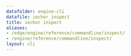 ```yaml
---
datafolder: engine-cli
datafile: iechor_inspect
title: iechor inspect
aliases:
- /edge/engine/reference/commandline/inspect/
- /engine/reference/commandline/inspect/
layout: cli
---
```


<!--
This page is automatically generated from iEchor's source code. If you want to
suggest a change to the text that appears here, open a ticket or pull request
in the source repository on GitHub:

https://github.com/iechor/cli
-->
